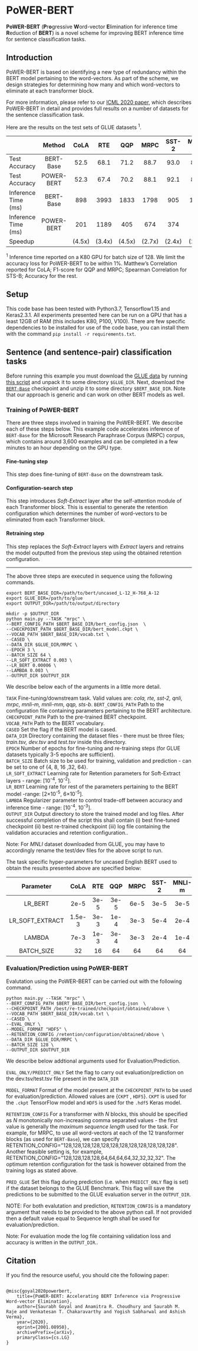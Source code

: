 
# PoWER-BERT

**PoWER-BERT** (**P**r**o**gressive **W**ord-vector **E**limination for inference time **R**eduction of **BERT**) is a novel scheme for improving BERT inference time for sentence classification tasks.

  

## Introduction

  
PoWER-BERT is based on identifying a new type of redundancy within the BERT model pertaining to the word-vectors. As part of the scheme, we design strategies for determining how many and which word-vectors to eliminate at each transformer block.

For more information, please refer to our [ICML 2020 paper](https://proceedings.icml.cc/static/paper_files/icml/2020/6722-Paper.pdf), which describes PoWER-BERT in detail and provides full results on a number of datasets for the sentence classification task.

Here are the results on the test sets of GLUE datasets <sup>1</sup>. 



||Method|CoLA|RTE|QQP|MRPC|SST-2|MNLI-m|MNLI-mm|QNLI|STS-B|
|---|:---:|:---:|:---:|:---:|:---:|:---:|:---:|:---:|:---:|:---:|
|Test Accuracy|BERT-Base|52.5| 68.1| 71.2| 88.7| 93.0| 84.6| 84.0| 91.0| 85.8| 
|Test Accuracy|POWER-BERT|52.3| 67.4| 70.2| 88.1| 92.1| 83.8| 83.1| 90.1| 85.1| 
|Inference Time (ms)|BERT-Base|898| 3993| 1833| 1798 |905 |1867 |1881 |1848| 881 |
|Inference Time (ms)|POWER-BERT|201| 1189 |405 |674 |374| 725 |908| 916 |448 |
|Speedup||(4.5x) |(3.4x) |(4.5x)| (2.7x)| (2.4x)| (2.6x)| (2.1x)| (2.0x)| (2.0x)| 


<sup>1</sup> Inference time reported  on a K80 GPU for batch size of 128. We limit the accuracy loss for PoWER-BERT to be within 1%. Matthew’s Correlation reported for CoLA; F1-score for QQP and MRPC; Spearman Correlation for STS-B; Accuracy for the rest.

## Setup

This code base has been tested with Python3.7, Tensorflow1.15 and Keras2.3.1. 
All experiments presented here can be run on a GPU that has a least 12GB of RAM (this includes K80, P100, V100). There are few specific dependencies to be installed for use of the code base, you can install them with the command
 `pip install -r requirements.txt`. 

## Sentence (and sentence-pair) classification tasks

Before running this example you must download the [GLUE data](https://gluebenchmark.com/tasks) by running [this script](https://gist.github.com/W4ngatang/60c2bdb54d156a41194446737ce03e2e) and unpack it to some directory `$GLUE_DIR`. Next, download the [`BERT-Base`](https://storage.googleapis.com/bert_models/2020_02_20/uncased_L-12_H-768_A-12.zip) checkpoint and unzip it to some directory `$BERT_BASE_DIR`. Note that our approach is generic and can work on other  BERT models as well.


### Training of PoWER-BERT

There are three steps involved in training the PoWER-BERT. We describe each of these steps below. This example code accelerates inference of `BERT-Base` for the Microsoft Research Paraphrase Corpus (MRPC) corpus, which  contains around 3,600 examples and can be completed in a few minutes to an hour depending on the GPU type. 

#### Fine-tuning step

This step does fine-tuning of `BERT-Base` on the downstream task.

#### Configuration-search step
This step introduces *Soft-Extract* layer after the self-attention module of each Transformer block. This is essential to generate the retention configuration which determines the number of  word-vectors to be eliminated from each Transformer block.

#### Retraining step
This step replaces the *Soft-Extract* layers with *Extract* layers and retrains the model outputted from the previous step  using the obtained retention configuration.

---------
The above three steps are executed in sequence using the following commands.

```shell
export BERT_BASE_DIR=/path/to/bert/uncased_L-12_H-768_A-12
export GLUE_DIR=/path/to/glue
export OUTPUT_DIR=/path/to/output/directory

mkdir -p $OUTPUT_DIR
python main.py --TASK "mrpc" \
--BERT_CONFIG_PATH $BERT_BASE_DIR/bert_config.json  \
--CHECKPOINT_PATH $BERT_BASE_DIR/bert_model.ckpt \
--VOCAB_PATH $BERT_BASE_DIR/vocab.txt \
--CASED \
--DATA_DIR $GLUE_DIR/MRPC \
--EPOCH 3 \
--BATCH_SIZE 64 \
--LR_SOFT_EXTRACT 0.003 \
--LR_BERT 0.00006 \
--LAMBDA 0.003 \
--OUTPUT_DIR $OUTPUT_DIR 
```

We describe below each of the arguments in a little more detail.

``TASK``   Fine-tuning/downstream task. Valid values are: *cola, rte, sst-2, qnli, mrpc, mnli-m, mnli-mm, qqp, sts-b*. 
``BERT_CONFIG_PATH`` Path to the configuration file containing parameters pertaining to the BERT architecture.
``CHECKPOINT_PATH``  Path to the pre-trained BERT checkpoint. <br  />
``VOCAB_PATH`` Path to the BERT vocabulary. <br  />
``CASED`` Set the flag if the BERT model is cased. <br  />
``DATA_DIR`` Directory containing the dataset files - there must be three files; *train.tsv, dev.tsv* and *test.tsv* inside this directory. <br  />
``EPOCH``  Number of epochs for fine-tuning and re-training steps (for GLUE datasets typically 3-5 epochs are sufficient). <br  />
``BATCH_SIZE``  Batch size to be used for training, validation and prediction - can  be set to one of  {4, 8, 16 ,32, 64}. <br  />
``LR_SOFT_EXTRACT``  Learning rate for Retention parameters for Soft-Extract layers -  range: [10<sup>-4</sup>, 10<sup>-2</sup>].   <br  /> 
``LR_BERT``  Learning rate for rest of the parameters pertaining to the BERT model -range: [2×10<sup>-5</sup>, 6×10<sup>-5</sup>].<br  />
``LAMBDA`` Regularizer parameter to control trade-off between accuracy and inference time -  range: [10<sup>-4</sup>, 10<sup>-3</sup>]. <br  /> 
``OUTPUT_DIR`` Output directory to store the trained model and log files. After successful completion of the script this shall contain (i) best fine-tuned checkpoint (ii) best re-trained checkpoint (iii) log file containing the validation accuracies and retention configuration..

Note: For *MNLI* dataset downloaded from GLUE, you may have to accordingly rename the test/dev files for the above script to run.

The task specific hyper-parameters for uncased English BERT used to obtain the results presented above are specified below:


|Parameter|CoLA|RTE|QQP|MRPC|SST-2|MNLI-m|MNLI-mm|QNLI|STS-B|
|:---:|:---:|:---:|:---:|:---:|:---:|:---:|:---:|:---:|:---:|
|LR_BERT|2e-5| 3e-5| 3e-5| 6e-5| 3e-5| 3e-5| 3e-5| 3e-5| 3e-5| 
|LR_SOFT_EXTRACT|1.5e-3| 3e-3| 1e-4| 3e-3| 5e-4| 2e-4| 1e-4| 2e-4| 3e-3| 
|LAMBDA|7e-3| 1e-3| 3e-4| 3e-3| 2e-4| 1e-4| 1e-4| 1.5e-4| 1e-3| 
|BATCH_SIZE|32| 16| 64| 64| 64| 64| 64| 16| 64| 

### Evaluation/Prediction using PoWER-BERT

Evalutation using the PoWER-BERT can be carried out with the following command.

```
python main.py --TASK "mrpc" \
--BERT_CONFIG_PATH $BERT_BASE_DIR/bert_config.json  \
--CHECKPOINT_PATH /best/re-trained/checkpoint/obtained/above \
--VOCAB_PATH $BERT_BASE_DIR/vocab.txt \
--CASED \
--EVAL_ONLY \
--MODEL_FORMAT "HDF5" \
--RETENTION_CONFIG /retention/configuration/obtained/above \
--DATA_DIR $GLUE_DIR/MRPC \
--BATCH_SIZE 128 \
--OUTPUT_DIR $OUTPUT_DIR
```

We describe below addtional arguments used for Evaluation/Prediction.

``EVAL_ONLY/PREDICT_ONLY`` Set the flag to carry out evaluation/prediction on the dev.tsv/test.tsv file present in the ``DATA_DIR``

``MODEL_FORMAT`` Format of the model present at the ``CHECKPOINT_PATH`` to be used for evaluation/prediction. Allowed values are {``CKPT`` , ``HDF5``}. ``CKPT`` is used for the ``.ckpt`` TensorFlow model and ``HDF5`` is used for the ``.hdf5`` Keras model. 

``RETENTION_CONFIG`` For a transformer with *N* blocks, this should be specified as *N* monotonically non-increasing comma separated values - the first value is generally the *maximum sequence length* used for the task. For example, for MRPC, to use all word-vectors at each of the 12 transformer blocks (as used for ``BERT-Base``), we can specify RETENTION_CONFIG="128,128,128,128,128,128,128,128,128,128,128,128". Another feasible setting is, for example, RETENTION_CONFIG="128,128,128,128,64,64,64,64,32,32,32,32". The optimum retention configuration for the task is however obtained from the training logs as stated above.

``PRED_GLUE`` Set this flag during prediction (i.e. when ``PREDICT_ONLY`` flag is set) if the dataset belongs to the GLUE Benchmark. This flag will save the predictions to be submitted to the GLUE evaluation server in the ``OUTPUT_DIR``.
 
NOTE:  For both evalutation and prediction, ``RETENTION_CONFIG`` is a mandatory argument that needs to be provided to the above python call. If not provided then a default value equal to Sequence length shall be used for evaluation/prediction.

Note: For evaluation mode the log file containing validation loss and accuracy is written in the ``OUTPUT_DIR``.. 


## Citation

If you find the resource useful, you should cite the following paper:

  

```

@misc{goyal2020powerbert,
    title={PoWER-BERT: Accelerating BERT Inference via Progressive Word-vector Elimination},
    author={Saurabh Goyal and Anamitra R. Choudhury and Saurabh M. Raje and Venkatesan T. Chakaravarthy and Yogish Sabharwal and Ashish Verma},
    year={2020},
    eprint={2001.08950},
    archivePrefix={arXiv},
    primaryClass={cs.LG}
}


```

